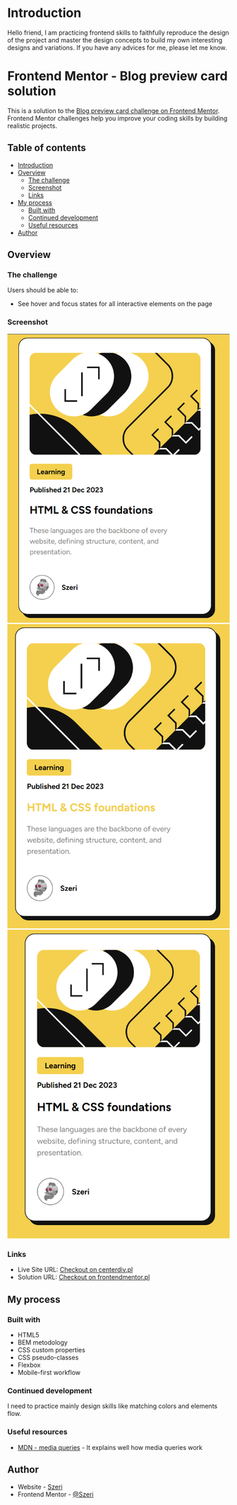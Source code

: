# Introduction

Hello friend, I am practicing frontend skills to faithfully reproduce the design of the project and master the design concepts to build my own interesting designs and variations. If you have any advices for me, please let me know.

# Frontend Mentor - Blog preview card solution

This is a solution to the [Blog preview card challenge on Frontend Mentor](https://www.frontendmentor.io/challenges/blog-preview-card-ckPaj01IcS). Frontend Mentor challenges help you improve your coding skills by building realistic projects. 

## Table of contents
- [Introduction](#introduction)
- [Overview](#overview)
  - [The challenge](#the-challenge)
  - [Screenshot](#screenshot)
  - [Links](#links)
- [My process](#my-process)
  - [Built with](#built-with)
  - [Continued development](#continued-development)
  - [Useful resources](#useful-resources)
- [Author](#author)


## Overview

### The challenge

Users should be able to:

- See hover and focus states for all interactive elements on the page

### Screenshot

![Desktop preview](./screenshoots/desktop_preview.png)
![Desktop active preview](./screenshoots/desktop-active_preview.png)
![Mobile preview](./screenshoots/mobile_preview.png)

### Links

- Live Site URL: [Checkout on centerdiv.pl](https://centerdiv.pl/projects/others/frontendmentor/BlogPreviewCard)
- Solution URL: [Checkout on frontendmentor.pl](https://centerdiv.pl/projects/others/frontendmentor/BlogPreviewCard)

## My process

### Built with

- HTML5 
- BEM metodology
- CSS custom properties
- CSS pseudo-classes
- Flexbox
- Mobile-first workflow

### Continued development

I need to practice mainly design skills like matching colors and elements flow.

### Useful resources

- [MDN - media queries](https://developer.mozilla.org/en-US/docs/Web/CSS/CSS_media_queries/Using_media_queries) - It explains well how media queries work

## Author

- Website - [Szeri](https://www.centerdiv.pl)
- Frontend Mentor - [@Szeri](https://www.frontendmentor.io/profile/Szeri323)


